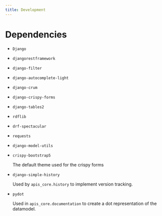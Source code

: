 ```yaml
---
title: Development
---
```


# Dependencies

-   `Django`

-   `djangorestframework`

-   `django-filter`

-   `django-autocomplete-light`

-   `django-crum`

-   `django-crispy-forms`

-   `django-tables2`

-   `rdflib`

-   `drf-spectacular`

-   `requests`

-   `django-model-utils`

-   `crispy-bootstrap5`

    The default theme used for the crispy forms

-   `django-simple-history`

    Used by `apis_core.history` to implement version tracking.

-   `pydot`

    Used in `apis_core.documentation` to create a dot representation of
    the datamodel.
